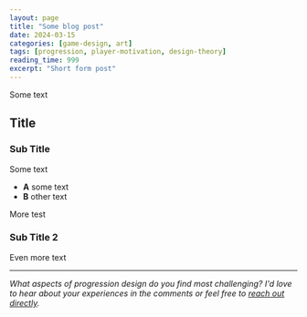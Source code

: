 ```yaml
---
layout: page
title: "Some blog post"
date: 2024-03-15
categories: [game-design, art]
tags: [progression, player-motivation, design-theory]
reading_time: 999
excerpt: "Short form post"
---
```


Some text

## Title

### Sub Title

Some text

- **A** some text
- **B** other text

More test

### Sub Title 2

Even more text

---


*What aspects of progression design do you find most challenging? I'd love to hear about your experiences in the comments or feel free to [reach out directly](/contact/).*
